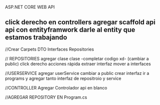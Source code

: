 ASP.NET CORE WEB API






click derecho en controllers
agregar
scaffold
api
api con entityframwork
darle al entity que estamos trabajando
-----------------


//Crear Carpets
DTO
Interfaces
Repositories

// REPOSITORIES
agregar clase
clase
-completar codigo xd-
(cambiar a public)
click derecho
acciones rápida extraer interfaz
mover a interfaces

//USERSERVICE
agregar userService
cambiar a public
crear interfaz
ir a programs y agregar tanto interfaz de repositroio y service

//CONTROLLER
Agregar Controlador
api en blanco

//AGREGAR REPOSITORY EN
Program.cs
